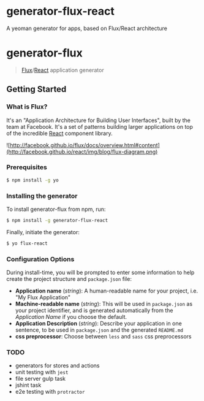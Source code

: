 generator-flux-react
====================

A yeoman generator for apps, based on Flux/React architecture

# generator-flux

> [Flux](http://facebook.github.io/flux/)/[React](http://facebook.github.io/react/) application generator


## Getting Started

### What is Flux?

It's an "Application Architecture for Building User Interfaces", built by the team at Facebook. It's a set of patterns building larger applications on top of the incredible [React](http://facebook.github.io/react/) component library.

![http://facebook.github.io/flux/docs/overview.html#content](http://facebook.github.io/react/img/blog/flux-diagram.png)

### Prerequisites

```bash
$ npm install -g yo
```

### Installing the generator

To install generator-flux from npm, run:

```bash
$ npm install -g generator-flux-react
```

Finally, initiate the generator:

```bash
$ yo flux-react
```


### Configuration Options

During install-time, you will be prompted to enter some information to help create the project structure and `package.json` file:

* __Application name__ (_string_): A human-readable name for your project, i.e. "My Flux Application"
* __Machine-readable name__ (_string_): This will be used in `package.json` as your project identifier, and is generated automatically from the _Application Name_ if you choose the default.
* __Application Description__ (_string_): Describe your application in one sentence, to be used in `package.json` and the generated `README.md`
* __css preprocessor__: Choose between `less` and `sass` css preprocessors


### TODO
* generators for stores and actions
* unit testing with `jest`
* file server gulp task
* jshint task
* e2e testing with `protractor`
